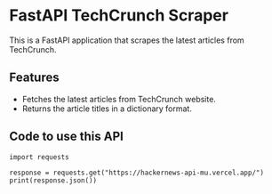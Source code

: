 # FastAPI TechCrunch Scraper

This is a FastAPI application that scrapes the latest articles from TechCrunch.

## Features

- Fetches the latest articles from TechCrunch website.
- Returns the article titles in a dictionary format.

## Code to use this API

```
import requests

response = requests.get("https://hackernews-api-mu.vercel.app/")
print(response.json())

```